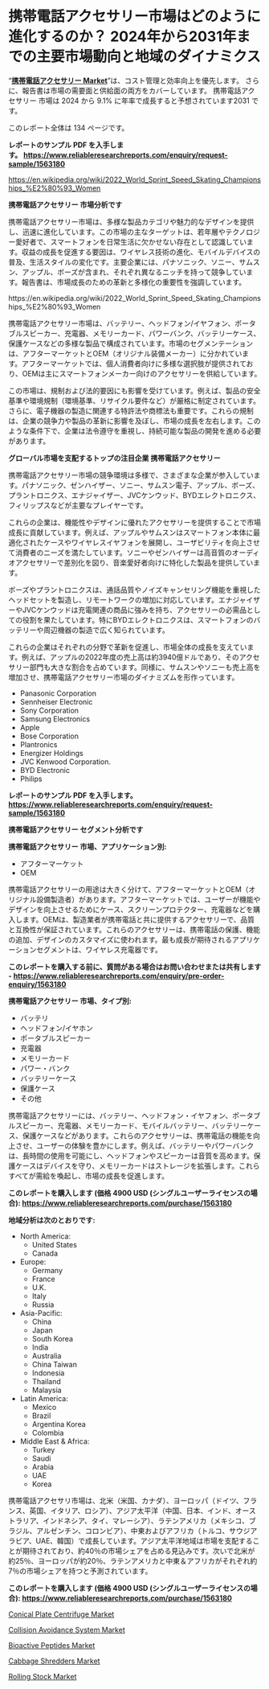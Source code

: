<p><h1>携帯電話アクセサリー市場はどのように進化するのか？ 2024年から2031年までの主要市場動向と地域のダイナミクス</h1></p><p>&ldquo;<strong><a href="https://www.reliableresearchreports.com/cell-phone-accessories-r1563180">携帯電話アクセサリー Market</a></strong>&rdquo;は、コスト管理と効率向上を優先します。 さらに、報告書は市場の需要面と供給面の両方をカバーしています。 携帯電話アクセサリー 市場は 2024 から 9.1% に年率で成長すると予想されています2031 です。</p>
<p>このレポート全体は 134 ページです。</p>
<p><strong>レポートのサンプル PDF を入手します。&nbsp;<a href="https://www.reliableresearchreports.com/enquiry/request-sample/1563180">https://www.reliableresearchreports.com/enquiry/request-sample/1563180</a></strong></p>
<p><a href="https://en.wikipedia.org/wiki/2022_World_Sprint_Speed_Skating_Championships_%E2%80%93_Women">https://en.wikipedia.org/wiki/2022_World_Sprint_Speed_Skating_Championships_%E2%80%93_Women</a></p>
<p><strong>携帯電話アクセサリー 市場分析です</strong></p>
<p><p>携帯電話アクセサリー市場は、多様な製品カテゴリや魅力的なデザインを提供し、迅速に進化しています。この市場の主なターゲットは、若年層やテクノロジー愛好者で、スマートフォンを日常生活に欠かせない存在として認識しています。収益の成長を促進する要因は、ワイヤレス技術の進化、モバイルデバイスの普及、生活スタイルの変化です。主要企業には、パナソニック、ソニー、サムスン、アップル、ボーズが含まれ、それぞれ異なるニッチを持って競争しています。報告書は、市場成長のための革新と多様化の重要性を強調しています。</p></p>
<p>https://en.wikipedia.org/wiki/2022_World_Sprint_Speed_Skating_Championships_%E2%80%93_Women</p>
<p><p>携帯電話アクセサリー市場は、バッテリー、ヘッドフォン/イヤフォン、ポータブルスピーカー、充電器、メモリーカード、パワーバンク、バッテリーケース、保護ケースなどの多様な製品で構成されています。市場のセグメンテーションは、アフターマーケットとOEM（オリジナル装備メーカー）に分かれています。アフターマーケットでは、個人消費者向けに多様な選択肢が提供されており、OEMは主にスマートフォンメーカー向けのアクセサリーを供給しています。</p><p>この市場は、規制および法的要因にも影響を受けています。例えば、製品の安全基準や環境規制（環境基準、リサイクル要件など）が厳格に制定されています。さらに、電子機器の製造に関連する特許法や商標法も重要です。これらの規制は、企業の競争力や製品の革新に影響を及ぼし、市場の成長を左右します。このような条件下で、企業は法令遵守を重視し、持続可能な製品の開発を進める必要があります。</p></p>
<p><strong>グローバル市場を支配するトップの注目企業 携帯電話アクセサリー</strong></p>
<p><p>携帯電話アクセサリー市場の競争環境は多様で、さまざまな企業が参入しています。パナソニック、ゼンハイザー、ソニー、サムスン電子、アップル、ボーズ、プラントロニクス、エナジャイザー、JVCケンウッド、BYDエレクトロニクス、フィリップスなどが主要なプレイヤーです。</p><p>これらの企業は、機能性やデザインに優れたアクセサリーを提供することで市場成長に貢献しています。例えば、アップルやサムスンはスマートフォン本体に最適化されたケースやワイヤレスイヤフォンを展開し、ユーザビリティを向上させて消費者のニーズを満たしています。ソニーやゼンハイザーは高音質のオーディオアクセサリーで差別化を図り、音楽愛好者向けに特化した製品を提供しています。</p><p>ボーズやプラントロニクスは、通話品質やノイズキャンセリング機能を重視したヘッドセットを製造し、リモートワークの増加に対応しています。エナジャイザーやJVCケンウッドは充電関連の商品に強みを持ち、アクセサリーの必需品としての役割を果たしています。特にBYDエレクトロニクスは、スマートフォンのバッテリーや周辺機器の製造で広く知られています。</p><p>これらの企業はそれぞれの分野で革新を促進し、市場全体の成長を支えています。例えば、アップルの2022年度の売上高は約3940億ドルであり、そのアクセサリー部門も大きな割合を占めています。同様に、サムスンやソニーも売上高を増加させ、携帯電話アクセサリー市場のダイナミズムを形作っています。</p></p>
<p><ul><li>Panasonic Corporation</li><li>Sennheiser Electronic</li><li>Sony Corporation</li><li>Samsung Electronics</li><li>Apple</li><li>Bose Corporation</li><li>Plantronics</li><li>Energizer Holdings</li><li>JVC Kenwood Corporation.</li><li>BYD Electronic</li><li>Philips</li></ul></p>
<p><strong>レポートのサンプル PDF を入手します。 <a href="https://www.reliableresearchreports.com/enquiry/request-sample/1563180">https://www.reliableresearchreports.com/enquiry/request-sample/1563180</a></strong></p>
<p><strong>携帯電話アクセサリー セグメント分析です</strong></p>
<p><strong>携帯電話アクセサリー 市場、アプリケーション別:</strong></p>
<p><ul><li>アフターマーケット</li><li>OEM</li></ul></p>
<p><p>携帯電話アクセサリーの用途は大きく分けて、アフターマーケットとOEM（オリジナル設備製造者）があります。アフターマーケットでは、ユーザーが機能やデザインを向上させるためにケース、スクリーンプロテクター、充電器などを購入します。OEMは、製造業者が携帯電話と共に提供するアクセサリーで、品質と互換性が保証されています。これらのアクセサリーは、携帯電話の保護、機能の追加、デザインのカスタマイズに使われます。最も成長が期待されるアプリケーションセグメントは、ワイヤレス充電器です。</p></p>
<p><strong>このレポートを購入する前に、質問がある場合はお問い合わせまたは共有します - <a href="https://www.reliableresearchreports.com/enquiry/pre-order-enquiry/1563180">https://www.reliableresearchreports.com/enquiry/pre-order-enquiry/1563180</a></strong></p>
<p><strong>携帯電話アクセサリー 市場、タイプ別:</strong></p>
<p><ul><li>バッテリ</li><li>ヘッドフォン/イヤホン</li><li>ポータブルスピーカー</li><li>充電器</li><li>メモリーカード</li><li>パワー・バンク</li><li>バッテリーケース</li><li>保護ケース</li><li>その他</li></ul></p>
<p><p>携帯電話アクセサリーには、バッテリー、ヘッドフォン・イヤフォン、ポータブルスピーカー、充電器、メモリーカード、モバイルバッテリー、バッテリーケース、保護ケースなどがあります。これらのアクセサリーは、携帯電話の機能を向上させ、ユーザーの体験を豊かにします。例えば、バッテリーやパワーバンクは、長時間の使用を可能にし、ヘッドフォンやスピーカーは音質を高めます。保護ケースはデバイスを守り、メモリーカードはストレージを拡張します。これらすべてが需給を喚起し、市場の成長を促進します。</p></p>
<p><strong>このレポートを購入します (価格 4900 USD (シングルユーザーライセンスの場合): <a href="https://www.reliableresearchreports.com/purchase/1563180">https://www.reliableresearchreports.com/purchase/1563180</a></strong></p>
<p><strong>地域分析は次のとおりです:</strong></p>
<p><ul>
    <li>
        North America:
        <ul>
            <li>United States</li>
            <li>Canada</li>
        </ul>
    </li>
    <li>
        Europe:
        <ul>
            <li>Germany</li>
            <li>France</li>
            <li>U.K.</li>
            <li>Italy</li>
            <li>Russia</li>
        </ul>
    </li>
    <li>
        Asia-Pacific:
        <ul>
            <li>China</li>
            <li>Japan</li>
            <li>South Korea</li>
            <li>India</li>
            <li>Australia</li>
            <li>China Taiwan</li>
            <li>Indonesia</li>
            <li>Thailand</li>
            <li>Malaysia</li>
        </ul>
    </li>
    <li>
        Latin America:
        <ul>
            <li>Mexico</li>
            <li>Brazil</li>
            <li>Argentina Korea</li>
            <li>Colombia</li>
        </ul>
    </li>
    <li>
        Middle East & Africa:
        <ul>
            <li>Turkey</li>
            <li>Saudi</li>
            <li>Arabia</li>
            <li>UAE</li>
            <li>Korea</li>
        </ul>
    </li>
    </ul></p>
<p><p>携帯電話アクセサリ市場は、北米（米国、カナダ）、ヨーロッパ（ドイツ、フランス、英国、イタリア、ロシア）、アジア太平洋（中国、日本、インド、オーストラリア、インドネシア、タイ、マレーシア）、ラテンアメリカ（メキシコ、ブラジル、アルゼンチン、コロンビア）、中東およびアフリカ（トルコ、サウジアラビア、UAE、韓国）で成長しています。アジア太平洋地域は市場を支配することが期待されており、約40％の市場シェアを占める見込みです。次いで北米が約25％、ヨーロッパが約20％、ラテンアメリカと中東＆アフリカがそれぞれ約7％の市場シェアを持つと予測されています。</p></p>
<p><strong>このレポートを購入します (価格 4900 USD (シングルユーザーライセンスの場合): <a href="https://www.reliableresearchreports.com/purchase/1563180">https://www.reliableresearchreports.com/purchase/1563180</a></strong></p>
<p><p><a href="https://medium.com/@carolyn.ogden667345/market-forecasting-change-global-conical-plate-centrifuge-market-dynamics-and-future-trends-b930c08b7c72">Conical Plate Centrifuge Market</a></p><p><a href="https://www.linkedin.com/pulse/driving-factors-behind-collision-avoidance-system-market-o16ef?trackingId=5%2FNYOPArQYK9D2e5OuwR3w%3D%3D">Collision Avoidance System Market</a></p><p><a href="https://www.linkedin.com/pulse/bioactive-peptides-market-trends-focusing-insight-forecast-0m7se?trackingId=8phHPtNKSoiLvp3ZTjWwwg%3D%3D">Bioactive Peptides Market</a></p><p><a href="https://issuu.com/reportprime-2/docs/cabbage-shredders-market-size-2030._cf740aabb22a4e">Cabbage Shredders Market</a></p><p><a href="https://github.com/JamesCox407/Market-Research-Report-List-1/blob/main/rolling-stock-market.md">Rolling Stock Market</a></p></p>